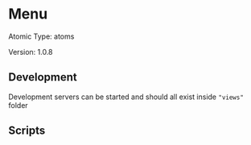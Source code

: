 # Menu

Atomic Type: atoms

Version: 1.0.8

## Development

Development servers can be started and should all exist inside `"views"` folder

## Scripts
